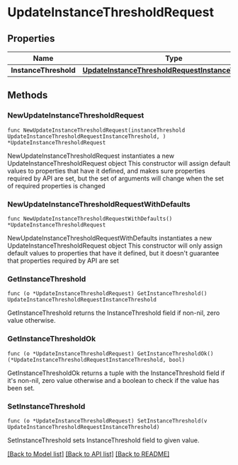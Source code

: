 # UpdateInstanceThresholdRequest

## Properties

Name | Type | Description | Notes
------------ | ------------- | ------------- | -------------
**InstanceThreshold** | [**UpdateInstanceThresholdRequestInstanceThreshold**](UpdateInstanceThresholdRequestInstanceThreshold.md) |  | 

## Methods

### NewUpdateInstanceThresholdRequest

`func NewUpdateInstanceThresholdRequest(instanceThreshold UpdateInstanceThresholdRequestInstanceThreshold, ) *UpdateInstanceThresholdRequest`

NewUpdateInstanceThresholdRequest instantiates a new UpdateInstanceThresholdRequest object
This constructor will assign default values to properties that have it defined,
and makes sure properties required by API are set, but the set of arguments
will change when the set of required properties is changed

### NewUpdateInstanceThresholdRequestWithDefaults

`func NewUpdateInstanceThresholdRequestWithDefaults() *UpdateInstanceThresholdRequest`

NewUpdateInstanceThresholdRequestWithDefaults instantiates a new UpdateInstanceThresholdRequest object
This constructor will only assign default values to properties that have it defined,
but it doesn't guarantee that properties required by API are set

### GetInstanceThreshold

`func (o *UpdateInstanceThresholdRequest) GetInstanceThreshold() UpdateInstanceThresholdRequestInstanceThreshold`

GetInstanceThreshold returns the InstanceThreshold field if non-nil, zero value otherwise.

### GetInstanceThresholdOk

`func (o *UpdateInstanceThresholdRequest) GetInstanceThresholdOk() (*UpdateInstanceThresholdRequestInstanceThreshold, bool)`

GetInstanceThresholdOk returns a tuple with the InstanceThreshold field if it's non-nil, zero value otherwise
and a boolean to check if the value has been set.

### SetInstanceThreshold

`func (o *UpdateInstanceThresholdRequest) SetInstanceThreshold(v UpdateInstanceThresholdRequestInstanceThreshold)`

SetInstanceThreshold sets InstanceThreshold field to given value.



[[Back to Model list]](../README.md#documentation-for-models) [[Back to API list]](../README.md#documentation-for-api-endpoints) [[Back to README]](../README.md)


